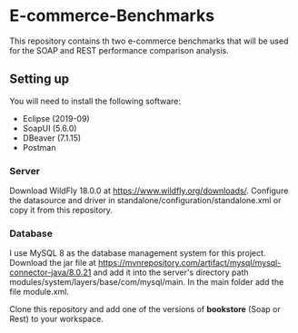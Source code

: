 # E-commerce-Benchmarks
This repository contains th two e-commerce benchmarks that will be used for the SOAP and REST performance comparison analysis.

## Setting up
You will need to install the following software:
- Eclipse (2019-09)
- SoapUI (5.6.0)
- DBeaver (7.1.15)
- Postman

### Server
Download WildFly 18.0.0 at https://www.wildfly.org/downloads/. Configure the datasource and driver in standalone/configuration/standalone.xml or copy it from this repository.

### Database
I use MySQL 8 as the database management system for this project.
Download the jar file at https://mvnrepository.com/artifact/mysql/mysql-connector-java/8.0.21 and add it into the server's directory path modules/system/layers/base/com/mysql/main.
In the main folder add the file module.xml.

Clone this repository and add one of the versions of **bookstore** (Soap or Rest) to your workspace.
